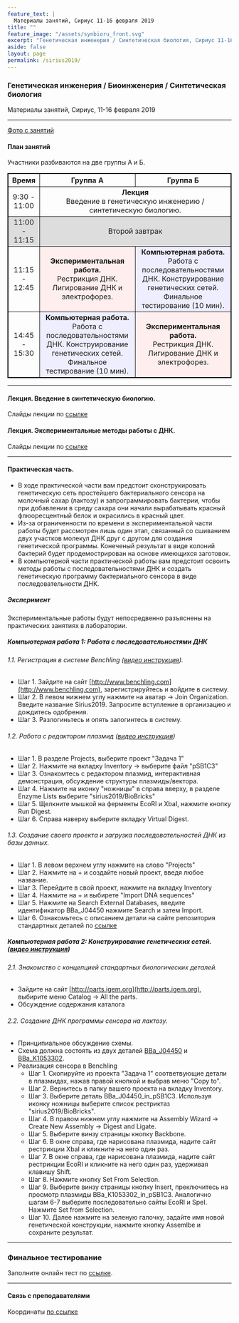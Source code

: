 ```yaml
---
feature_text: |
  Материалы занятий, Сириус 11-16 февраля 2019
title: ""
feature_image: "/assets/synbioru_front.svg"
excerpt: "Генетическая инженерия / Синтетическая биология, Сириус 11-16 февраля 2019"
aside: false
layout: page
permalink: /sirius2019/
---
```

### Генетическая инженерия / Биоинженерия / Синтетическая биология

Материалы занятий, Сириус, 11-16 февраля 2019

-------------
[Фото с занятий](https://www.dropbox.com/sh/wq8kq6sbmtyro3a/AAB7n98p3Wm5zOVmb71z5xg3a?dl=0)

#### План занятий
Участники разбиваются на две группы А и Б.

<style>
table, th, td {
  border: 1px solid black;
}
</style>

<table style="text-align:center">
    <thead>
        <tr>
            <th style="text-align:center"> <b>Время</b></th>
            <th style="text-align:center"><b>Группа А</b></th>
            <th style="text-align:center"><b>Группа Б</b></th>
        </tr>
    </thead>
    <tbody>
        <tr >
            <td style="text-align:center">9:30 - 11:00</td>
            <td colspan="2" style="text-align:center"><b>Лекция</b><br> Введение в генетическую инженерию / синтетическую биологию.</td>
        </tr>
        <tr bgcolor="#DDDDDD">
            <td style="text-align:center"> 11:00 - 11:15</td>
            <td colspan="2" style="text-align:center">Второй завтрак</td>
        </tr>
        <tr>
            <td style="text-align:center">11:15 - 12:45</td>
            <td style="text-align:center" bgcolor="#FFEEEE"><b>Экспериментальная работа.</b><br> Рестрикция ДНК. Лигирование ДНК и электрофорез.</td>
            <td style="text-align:center" bgcolor="#EEEEFF"><b>Компьютерная работа.</b><br> Работа с последовательностями ДНК. Конструирование генетических сетей. Финальное тестирование (10 мин).</td>
        </tr>
        <tr>
            <td style="text-align:center">14:45 - 15:30</td>
            <td style="text-align:center" bgcolor="#EEEEFF"><b>Компьютерная работа.</b><br> Работа с последовательностями ДНК. Конструирование генетических сетей. Финальное тестирование (10 мин).</td>
            <td style="text-align:center" bgcolor="#FFEEEE"><b>Экспериментальная работа.</b><br> Рестрикция ДНК. Лигирование ДНК и электрофорез.</td>
        </tr>
      </tbody>
</table>


----------------

#### Лекция. Введение в синтетическую биологию.
Слайды лекции по [ссылке](https://www.dropbox.com/s/ax9fkmqnawex8zf/SynBio_Lecture_SiriusFeb2019.pdf?dl=0)

#### Лекция. Экспериментальные методы работы с ДНК.
Слайды лекции по [ссылке](https://www.dropbox.com/s/rip89ilvuxwf1ke/Lecture2.pdf?dl=0)

-----------
#### Практическая часть.
- В ходе практической части вам предстоит сконструкировать генетическую сеть простейшего бактериального сенсора на молочный сахар (лактозу) и запрограммировать бактерии, чтобы при добавлении в среду сахара они начали вырабатывать красный флюоресцентный белок и окрасились в красный цвет.
- Из-за ограниченности по времени в экспериментальной части работы будет рассмотрен лишь один этап, связанный со сшиванием двух участков молекул ДНК друг с другом для создания генетической программы. Конеченый результат в виде колоний бактерий будет продемострирован на основе имеющихся заготовок.
- В компьютерной части практической работы вам предстоит освоить методы работы с последовательностями ДНК и создать генетическую программу бактериального сенсора в виде последовательности ДНК.

##### Эксперимент
Экспериментальные работы будут непосредвенно разъяснены на практических занятиях в лаборатории.

##### Компьютерная работа 1: Работа с последовательностями ДНК
###### 1.1. Регистрация в системе Benchling ([видео инструкция](https://youtu.be/jyZePsGbq5Y)).
  - Шаг 1. Зайдите на сайт [http://www.benchling.com](http://www.benchling.com), зарегистрируйтесь и войдите в систему.
  - Шаг 2. В левом нижнем углу нажмите на аватар -> Join Organization. Введите название Sirius2019. Запросите вступление в организацию и дождитесь одобрения.
  - Шаг 3. Разлогиньтесь и опять залогинтесь в систему.
###### 1.2. Работа с редактором плазмид ([видео инструкция](https://youtu.be/ZHAfyJ3qQhY))
  - Шаг 1. В разделе Projects, выберите проект "Задача 1"
  - Шаг 2. Нажмите на вкладку Inventory -> выберите файл "pSB1C3"
  - Шаг 3. Ознакомтесь с редактором плазмид, интерактивная демонстрация, обсуждение структуры плазмиды/вектора.
  - Шаг 4. Нажмите на иконку "ножницы" в справа вверху, в разделе Enzyme Lists выберите "sirius2019/BioBricks"
  - Шаг 5. Щелкните мышкой на ферменты EcoRI и XbaI, нажмите кнопку Run Digest.
  - Шаг 6. Справа наверху выберите вкладку Virtual Digest.
###### 1.3. Создание своего проекта и загрузка последовательностей ДНК из базы данных.
  - Шаг 1. В левом верхнем углу нажмите на слово "Projects"
  - Шаг 2. Нажмите на + и создайте новый проект, введя любое название.
  - Шаг 3. Перейдите в свой проект, нажмите на вкладку Inventory
  - Шаг 4. Нажмите на + и выбирете "Import DNA sequences"
  - Шаг 5. Нажмите на Search External Databases, введите идентификатор BBa_J04450 нажмите Search и затем Import.
  - Шаг 6. Ознакомьтесь с описанием детали на сайте репозитория стандартных деталей по [ссылке](http://parts.igem.org/Part:BBa_J04450)



##### Компьютерная работа 2: Конструирование генетических сетей. ([видео инструкция](https://youtu.be/l0vha7OpZXY))
###### 2.1. Знакомство с концепцией стандартных биологических деталей.
  - Зайдите на сайт [http://parts.igem.org](http://parts.igem.org), выбирите меню Catalog -> All the parts.
  - Обсуждение содержания каталога
###### 2.2. Создание ДНК программы сенсора на лактозу.
  - Принципиальное обсуждение схемы.
  - Схема должна состоять из двух деталей [BBa_J04450](http://parts.igem.org/Part:BBa_J04450) и [BBa_K1053302](http://parts.igem.org/Part:BBa_K1053302).
- Реализация сенсора в Benchling
  - Шаг 1. Скопируйте из проекта "Задача 1" соответвующие детали в плазмидах, нажав правой кнопкой и выбрав меню "Copy to".
  - Шаг 2. Вернитесь в папку вашего проекта на вкладку Inventory.
  - Шаг 3. Выберите деталь BBa_J04450_in_pSB1C3. Используя иконку ножницы выберите список рестриктаз "sirius2019/BioBricks".
  - Шаг 4. В правом нижнем углу нажмите на Assembly Wizard -> Create New Assembly -> Digest and Ligate.
  - Шаг 5. Выберите винзу страницы кнопку Backbone.
  - Шаг 6. В окне справа, где нарисована плазмида, надите сайт рестрикции XbaI и кликните на него один раз.
  - Шаг 7. В окне справа, где нарисована плазмида, надите сайт рестрикции EcoRI и кликните на него один раз, удерживая клавишу Shift.
  - Шаг 8. Нажмите кнопку Set From Selection.
  - Шаг 9. Выберите винзу страницы кнопку Insert, преключитесь на просмотр плазмиды BBa_K1053302_in_pSB1C3. Аналогично шагам 6-7 выберите последовательно сайты EcoRI и SpeI. Нажмите Set from Selection.
  - Шаг 10. Далее нажмите на зеленую галочку, задайте имя новой генетической конструкции, нажмите кнопку Assemlbe и сохраните результат.



----------
### Финальное тестирование
Заполните онлайн тест по [ссылке](https://goo.gl/forms/RhZgp77oka0GE8JE3).

------------
#### Связь с преподавателями
Координаты [по ссылке](http://intbio.org/alexey_shaytan)
